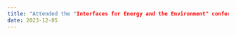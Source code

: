 ```yaml
---
title: "Attended the "Interfaces for Energy and the Environment" conference! It was a great event with geochemists across the national labs and universities."
date: 2023-12-05
---
```

